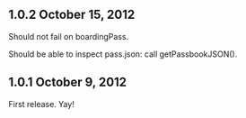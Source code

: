 ## 1.0.2  October 15, 2012

Should not fail on boardingPass.

Should be able to inspect pass.json: call getPassbookJSON().


## 1.0.1  October 9, 2012

First release.  Yay!
